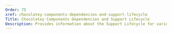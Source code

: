 ```yaml
---
Order: 75
xref: chocolatey-components-dependencies-and-support-lifecycle
Title: Chocolatey Components Dependencies and Support Lifecycle
Description: Provides information about the Support Lifecycle for various Chocolatey Components, as well as the dependencies between them.
---
```


<?! Include "./shared/maintenance-and-support.txt" /?>

<?! Include "./shared/chocolatey-component-dependencies.txt" /?>